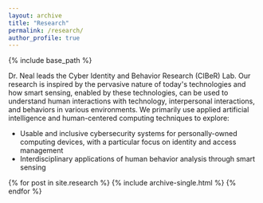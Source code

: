 ```yaml
---
layout: archive
title: "Research"
permalink: /research/
author_profile: true
---
```


{% include base_path %}

Dr. Neal leads the Cyber Identity and Behavior Research (CIBeR) Lab. Our research is inspired by the pervasive nature of today's technologies and how smart sensing, enabled by these technologies, can be used to understand human interactions with technology, interpersonal interactions, and behaviors in various environments. We primarily use applied artificial intelligence and human-centered computing techniques to explore:

- Usable and inclusive cybersecurity systems for personally-owned computing devices, with a particular focus on identity and access management
- Interdisciplinary applications of human behavior analysis through smart sensing

{% for post in site.research %}
  {% include archive-single.html %}
{% endfor %}

